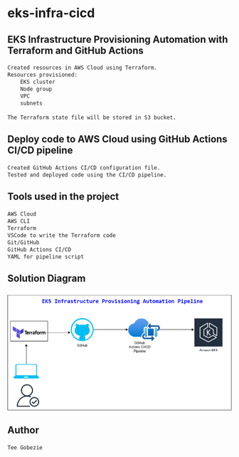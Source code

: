 # eks-infra-cicd


## EKS Infrastructure Provisioning Automation with Terraform and GitHub Actions
```
Created resources in AWS Cloud using Terraform.
Resources provisioned:
    EKS cluster
    Node group 
    VPC
    subnets 

The Terraform state file will be stored in S3 bucket.
```


## Deploy code to AWS Cloud using GitHub Actions CI/CD pipeline
```
Created GitHub Actions CI/CD configuration file.
Tested and deployed code using the CI/CD pipeline.
```


## Tools used in the project
```
AWS Cloud
AWS CLI
Terraform
VSCode to write the Terraform code
Git/GitHub
GitHub Actions CI/CD
YAML for pipeline script
```


## Solution Diagram
<img src="images/eks-infra-cicd.png" width="700">



## Author
```
Tee Gobezie
```